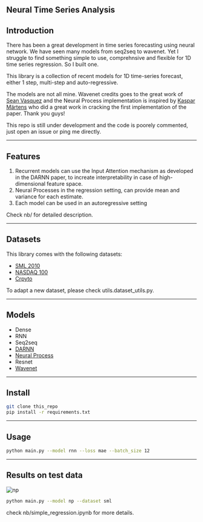Neural Time Series Analysis
---
## Introduction
There has been a great development in time series forecasting using neural network. We have seen many models from seq2seq to wavenet. 
Yet I struggle to find something simple to use, comprehnsive and flexible for 1D time series regression. So I built one.

This library is a collection of recent models for 1D time-series forecast, either 1 step, multi-step and auto-regressive.

The models are not all mine. Wavenet credits goes to the great work of [Sean Vasquez](https://github.com/sjvasquez/) and the Neural Process implementation is inspired by [Kaspar Märtens](https://github.com/kasparmartens/) who did a great work in cracking the first implementation of the paper. Thank you guys!

This repo is still under development and the code is poorely commented, just open an issue or ping me directly.

---
## Features

1. Recurrent models can use the Input Attention mechanism as developed in the DARNN paper, to increate interpretability in case of high-dimensional feature space.
2. Neural Processes in the regression setting, can provide mean and variance for each estimate.
3. Each model can be used in an autoregressive setting

Check nb/ for detailed description.

---
## Datasets
This library comes with the following datasets:
- [SML 2010](https://archive.ics.uci.edu/ml/datasets/SML2010)
- [NASDAQ 100](http://cseweb.ucsd.edu/~yaq007/NASDAQ100_stock_data.html)
- [Crpyto](TODO)

To adapt a new dataset, please check utils.dataset_utils.py.

---
## Models

- Dense
- RNN
- Seq2seq
- [DARNN](https://arxiv.org/pdf/1704.02971.pdf)
- [Neural Process](https://arxiv.org/abs/1807.01622)
- Resnet
- [Wavenet](https://github.com/sjvasquez/web-traffic-forecasting)

---
## Install

```bash
git clone this_repo
pip install -r requirements.txt
```

---
## Usage

```bash
python main.py --model rnn --loss mae --batch_size 12
```

---
## Results on test data

![np](nb/np_sml.png)


```bash
python main.py --model np --dataset sml
```

check nb/simple_regression.ipynb for more details.
